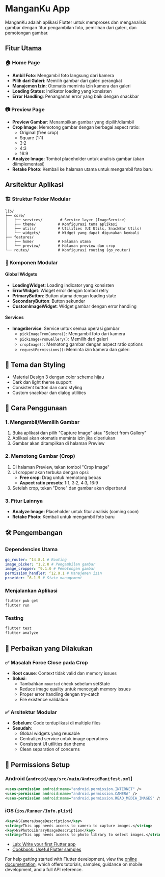 # ManganKu App

ManganKu adalah aplikasi Flutter untuk memproses dan menganalisis gambar dengan fitur pengambilan foto, pemilihan dari galeri, dan pemotongan gambar.

## Fitur Utama

### 🏠 Home Page

- **Ambil Foto**: Mengambil foto langsung dari kamera
- **Pilih dari Galeri**: Memilih gambar dari galeri perangkat
- **Manajemen Izin**: Otomatis meminta izin kamera dan galeri
- **Loading States**: Indikator loading yang konsisten
- **Error Handling**: Penanganan error yang baik dengan snackbar

### 📷 Preview Page

- **Preview Gambar**: Menampilkan gambar yang dipilih/diambil
- **Crop Image**: Memotong gambar dengan berbagai aspect ratio:
  - Original (free crop)
  - Square (1:1)
  - 3:2
  - 4:3
  - 16:9
- **Analyze Image**: Tombol placeholder untuk analisis gambar (akan diimplementasi)
- **Retake Photo**: Kembali ke halaman utama untuk mengambil foto baru

## Arsitektur Aplikasi

### 🏗️ Struktur Folder Modular

```
lib/
├── core/
│   ├── services/        # Service layer (ImageService)
│   ├── theme/          # Konfigurasi tema aplikasi
│   ├── utils/          # Utilities (UI Utils, SnackBar Utils)
│   └── widgets/        # Widget yang dapat digunakan kembali
├── features/
│   ├── home/           # Halaman utama
│   └── preview/        # Halaman preview dan crop
└── routes/             # Konfigurasi routing (go_router)
```

### 🧩 Komponen Modular

#### Global Widgets

- **LoadingWidget**: Loading indicator yang konsisten
- **ErrorWidget**: Widget error dengan tombol retry
- **PrimaryButton**: Button utama dengan loading state
- **SecondaryButton**: Button sekunder
- **CustomImageWidget**: Widget gambar dengan error handling

#### Services

- **ImageService**: Service untuk semua operasi gambar
  - `pickImageFromCamera()`: Mengambil foto dari kamera
  - `pickImageFromGallery()`: Memilih dari galeri
  - `cropImage()`: Memotong gambar dengan aspect ratio options
  - `requestPermissions()`: Meminta izin kamera dan galeri

## 🎨 Tema dan Styling

- Material Design 3 dengan color scheme hijau
- Dark dan light theme support
- Consistent button dan card styling
- Custom snackbar dan dialog utilities

## 🚀 Cara Penggunaan

### 1. Mengambil/Memilih Gambar

1. Buka aplikasi dan pilih "Capture Image" atau "Select from Gallery"
2. Aplikasi akan otomatis meminta izin jika diperlukan
3. Gambar akan ditampilkan di halaman Preview

### 2. Memotong Gambar (Crop)

1. Di halaman Preview, tekan tombol "Crop Image"
2. UI cropper akan terbuka dengan opsi:
   - **Free crop**: Drag untuk memotong bebas
   - **Aspect ratio presets**: 1:1, 3:2, 4:3, 16:9
3. Setelah crop, tekan "Done" dan gambar akan diperbarui

### 3. Fitur Lainnya

- **Analyze Image**: Placeholder untuk fitur analisis (coming soon)
- **Retake Photo**: Kembali untuk mengambil foto baru

## 🛠️ Pengembangan

### Dependencies Utama

```yaml
go_router: ^14.8.1 # Routing
image_picker: ^1.2.0 # Pengambilan gambar
image_cropper: ^9.1.0 # Pemotongan gambar
permission_handler: ^12.0.1 # Manajemen izin
provider: ^6.1.5 # State management
```

### Menjalankan Aplikasi

```bash
flutter pub get
flutter run
```

### Testing

```bash
flutter test
flutter analyze
```

## 🎯 Perbaikan yang Dilakukan

### ✅ Masalah Force Close pada Crop

- **Root cause**: Context tidak valid dan memory issues
- **Solusi**:
  - Tambahkan `mounted` check sebelum setState
  - Reduce image quality untuk mencegah memory issues
  - Proper error handling dengan try-catch
  - File existence validation

### ✅ Arsitektur Modular

- **Sebelum**: Code terduplikasi di multiple files
- **Sesudah**:
  - Global widgets yang reusable
  - Centralized service untuk image operations
  - Consistent UI utilities dan theme
  - Clean separation of concerns

## 📱 Permissions Setup

### Android (`android/app/src/main/AndroidManifest.xml`)

```xml
<uses-permission android:name="android.permission.INTERNET" />
<uses-permission android:name="android.permission.CAMERA" />
<uses-permission android:name="android.permission.READ_MEDIA_IMAGES" />
```

### iOS (`ios/Runner/Info.plist`)

```xml
<key>NSCameraUsageDescription</key>
<string>This app needs access to camera to capture images.</string>
<key>NSPhotoLibraryUsageDescription</key>
<string>This app needs access to photo library to select images.</string>
```

- [Lab: Write your first Flutter app](https://docs.flutter.dev/get-started/codelab)
- [Cookbook: Useful Flutter samples](https://docs.flutter.dev/cookbook)

For help getting started with Flutter development, view the
[online documentation](https://docs.flutter.dev/), which offers tutorials,
samples, guidance on mobile development, and a full API reference.
